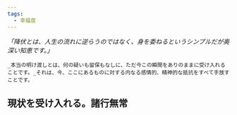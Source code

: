 ```yaml
---
tags:
  - 幸福度
---
```

_「降伏とは、人生の流れに逆らうのではなく、身を委ねるというシンプルだが奥深い知恵です。」_

```
_本当の明け渡しとは、何の疑いも留保もなしに、ただ今この瞬間をありのままに受け入れることです。_それは、今、ここにあるものに対する内なる感情的、精神的な抵抗をすべて手放すことです。
```

## 現状を受け入れる。諸行無常

